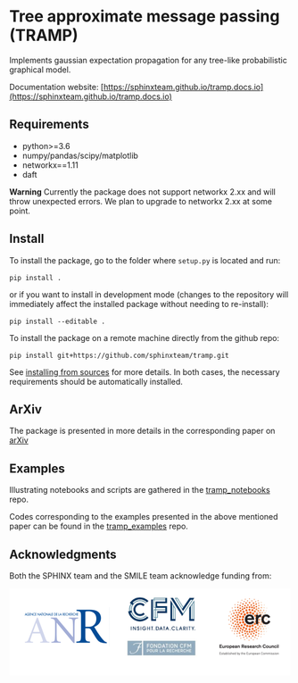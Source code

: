# Tree approximate message passing (TRAMP)

Implements gaussian expectation propagation for any tree-like probabilistic graphical model.

Documentation website: [https://sphinxteam.github.io/tramp.docs.io](https://sphinxteam.github.io/tramp.docs.io)

## Requirements

- python>=3.6
- numpy/pandas/scipy/matplotlib
- networkx==1.11
- daft

**Warning** Currently the package does not support networkx 2.xx and will throw unexpected errors. We plan to upgrade to networkx 2.xx at some point.

## Install

To install the package, go to the folder where `setup.py` is located and run:

```
pip install .
```

or if you want to install in development mode (changes to the repository will immediately affect the installed package without needing to re-install):
```
pip install --editable .
```

To install the package on a remote machine directly from the github repo:
```
pip install git+https://github.com/sphinxteam/tramp.git
```

See [installing from sources](https://packaging.python.org/guides/installing-using-pip-and-virtual-environments/#installing-from-source) for more details.
In both cases, the necessary requirements should be automatically installed.

## ArXiv

The package is presented in more details in the corresponding paper on [arXiv](https://arxiv.org/abs/2004.01571)

## Examples

Illustrating notebooks and scripts are gathered in the [tramp_notebooks](https://github.com/sphinxteam/tramp_notebooks) repo.

Codes corresponding to the examples presented in the above mentioned paper can be found in the [tramp_examples](https://github.com/benjaminaubin/tramp_examples) repo.

## Acknowledgments

Both the SPHINX team and the SMILE team acknowledge funding from:

![](logos.png)
